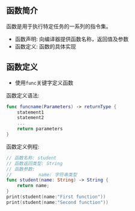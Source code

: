 ## 函数简介 #

函数是用于执行特定任务的一系列的指令集。
* 函数声明: 向编译器提供函数名称，返回值及参数
* 函数定义: 函数的具体实现

## 函数定义

* 使用`func`关键字定义函数

函数定义语法:
```swift
func funcname(Parameters) -> returnType {
    statement1
    statement2
    ...
    return parameters
}
```
函数定义例程:

```swift
// 函数名称: student
// 函数返回类型: String
// 函数参数: 
//          name: 字符串类型
func student(name: String) -> String {
    return name;
}
print(student(name:"First function"))
print(student(name:"Second function"))
```


